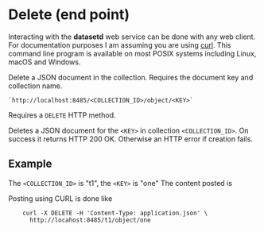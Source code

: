 
Delete (end point)
==================

Interacting with the __datasetd__ web service can be done with any web client. For documentation purposes I am assuming you are using [curl](https://curl.se/). This command line program is available on most POSIX systems including Linux, macOS and Windows.

Delete a JSON document in the collection. Requires the document key and collection name.

    `http://localhost:8485/<COLLECTION_ID>/object/<KEY>`

Requires a `DELETE` HTTP method.

Deletes a JSON document for the `<KEY>` in collection `<COLLECTION_ID>`. On success it returns HTTP 200 OK. Otherwise an HTTP error if creation fails.

Example
-------

The `<COLLECTION_ID>` is "t1", the `<KEY>` is "one" The content posted is

Posting using CURL is done like

```shell
    curl -X DELETE -H 'Content-Type: application.json' \
      http://locahost:8485/t1/object/one
```

